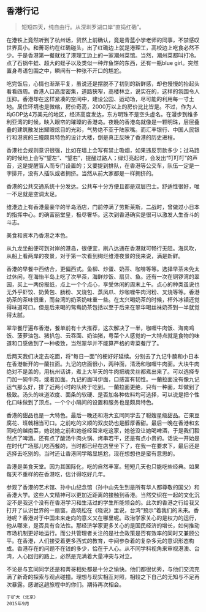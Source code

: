 ## 香港行记

>短短四天，纯自由行。从深圳罗湖口岸“直捣红磡”。

在港铁上竟然听到了杭州话，贸然上前确认，竟是青蓝小学老师的同事，不禁感叹世界真小。和菁哥约在红磡碰头，出了红磡边上就是港理工，高校边上吃食必然不少。于是香港第一餐就找了港理工边上的一家潮州菜馆。当然，潮州菜都叫打冷。点了石锅牛蛙、超大的蛏子以及类似一种炸鱼饼的东西，还有一瓶blue girl。突然置身粤语包围之中，瞬间有一种张不开口的尴尬。

吃完饭后，心情也渐渐平复，虽说还是摆脱不了初到的新鲜感，却也慢慢的抬起头看看四周。香港人口高度密集，道路狭窄，高楼林立，说实在的，这样的氛围令人压抑。香港却在这样紧凑的空间中，建设公园、运动场，尽可能的利用每一寸土地。居住环境也是微缩，房价奇高，2000万以上的房价比比皆是。不过，作为人均GDP达4万美元的地区，经济高度发达，东方明珠不是空头虚名。在漫步到维多利亚湾的时候，映入眼帘的璀璨的香港岛。夜晚的香港岛就像是一颗明珠，层层叠叠的建筑散发出耀眼炫目的光彩，气势绝不亚于陆家嘴。而汇丰银行、中国人民银行和港资的三幢颇具特色的设计大楼，倒是真正反映了香港的历史进程。

香港社会规则意识很强，比如在墙上会写有禁止吸烟，如果违反罚款多少；过马路的时候地上会写“望左”、“望右”，提醒过路人；绿灯亮起时，会发出“叮叮叮”的声音，这是提醒盲人而专门设置的；又要提到排队，在香港等公交车，队伍一定是一字排开，没有人插队或者拥挤。当然从前大家都是一样拥挤的。

香港的公共交通系统十分发达。公共车十分方便且都是双层巴士。舒适性很好，唯一不足就是空调太足。

维港边上有香港最豪华的半岛酒店，门前停满了劳斯莱斯，二战时，曾做过小日本的指挥中心。的确富丽堂皇，极尽奢华。这次到香港确实是很可以激发人生奋斗的斗志。

美食和资本乃香港之本色。

从九龙坐船便可到对岸的港岛，很便宜，刷八达通在香港就可畅行无阻。海风吹，从船上看两岸的夜景，对于第一次看到绚烂维港夜景的我来说，满是新鲜。

香港的早餐中西结合，更偏西式。鱼柳、炒蛋、奶茶、咖啡等等。选择早茶未免太过休闲，在海怡半岛上吃了次早茶，海鲜炒饭、扇贝、鱼。还有一次在铜锣湾的翠园，买上一两份报纸，点上一个个点心，享受休闲的周末上午。点心的种类虽说也无外乎虾饺、奶黄包、肠粉、叉烧包、蒸凤爪、炒咖喱牛肉河粉、叉烧等等。香港奶茶的茶味很重，而台湾的奶茶奶味重一些。在太兴喝奶茶的时候，杯外冰镇还觉得味道可口。但是后来喝的鸳鸯奶茶包括以至于后来在翠华喝丝袜奶茶到一半就觉得太腻。

翠华餐厅遍布香港，餐单前有十大推荐，这次解决了一半，咖喱牛肉饭、海南鸡饭、菠萝油包、猪扒包、云吞面、奶油猪，粤菜个人感觉的一大特点就是食物的味道和口感做到了一种极致，当然翠华并不能算严格的粤菜餐厅了。

后两天我们决定去吃面，将“每日一面”的梗好好延续。分别去了九记牛腩和小日本在香港新开的一蘭拉面。九记的店面很小，两种面，清汤和咖喱牛肉面。大块牛肉绝对不是盖的，用杭州话讲，煮上大半天的牛肉把魂灵丝都煮出来了。可以选择专门加一碗牛肉，或者加面。九记的面叫伊面，口感富有韧性。一蘭拉面没有像九记运气那么好，排了近两小时的队终于吃到。一蘭拉面更绝，只有一种面，却做到了极致。汤头的味道浓度、面条的软硬、是否加各种佐料均可选择，可以说是把个性化口味做到了顶点。一个个小隔间的设置和服务也是颇具特色。

香港的甜品也是一大特色。最后一晚还和港大玄同同学去了聪嫂星级甜品。芒果豆腐花、班戟相当可口。之前吃的义顺的双皮奶也是醇厚香甜。最后一晚在香港和玄同吃的越南菜，她说她之前和她爸经常来吃这家，她爸没让她喝啤酒，于是我们毅然点了啤酒。还有点了酸汤牛肉火锅、烤串若干，还是有点小贵的。话说一开始是在时代广场那儿吃西餐的，当时都已经在店里坐下了，在我一在要求下，最后还是选择去吃别的。当时还让香港同学略显尴尬，现在想想也是蛮有意思的。

香港是美食天堂。因为其国际化，吃的自然丰富。短短几天也只能吃些经典。如果每天不重样的在香港吃，估计得吃好几年。

参观了香港的艺术馆、孙中山纪念馆（孙中山先生到是所有华人都尊敬的国父）和香港大学。这些人文精神可以更加近距离的接触到香港。当然交织在一起的文化沉淀不是我这个没有在香港学习和生活过的学生所能领会的。此次的香港之行给我又打开了认识世界的一扇窗。高晓松在《晓说》里说，台湾“预示”着我们的未来。香港呢？香港对于中国未来走向的意义又在哪里呢。政治学家关心的是权力的运行，他从哪来，是否具有合法性。那经济学家更多关心的是国民经济的增长，如何推动市场机制更好地运行。而公共管理者关注的是社会政策是否有效率的同时又兼顾公平。在香港，人们接受着更多西式的教育，中间参杂着的复杂多元的意识形态构成。香港存在的问题不在钱的多少，恰在于人心。从不同学科视角来审视港澳、台湾，人心回归的路上，必然是充满着大量冲突与对立。

不论是与玄同同学还是和菁哥相处都是十分之愉快。他们都很优秀，与他们交流充满了新奇的探索与观点碰撞。理想与现实相互对照，相较之下自己的无知与不足再次暴露。感谢这趟旅程中的你们。期待再次相会。
     

    
    于矿大（北京）
    2015年9月 